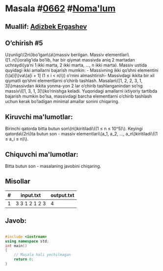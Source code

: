 
<h1>Masala #<a href="https://robocontest.uz/tasks/0662">0662</a> #<a href="https://robocontest.uz/tasks?category=1">Noma'lum</a></h1>
<h2> Muallif: <a href="https://robocontest.uz/profile/adizbek">Adizbek Ergashev</a></h2>
<h2>O’chirish #5</h2>
<p>Uzunligi\(2n\)bo’lgan\(a\)massiv berilgan. Massiv elementlari\([1..n]\)oralig’ida bo’lib, har bir qiymat massivda aniq 2 martadan uchraydi(ya’ni 1 ikki marta, 2 ikki marta, ..., n ikki marta). Massiv ustida quyidagi ikki amallarni bajarish mumkin:
- Massivning ikki qo’shni elementini (\(a[i]\)va\(a[i + 1] (1 ≤ i < n)\)) o’rnini almashtirish- Massivdagi ikkita bir xil qiymatli qo’shni elementlarni o’chirib tashlash. Masalan\([1, 2, 2, 3, 1, 3]\)massivdan ikkita yonma-yon 2 lar o’chirib tashlanganindan so’ng massiv\([1, 3, 1, 3]\)ko’rinishga keladi.
Yuqoridagi amallarni ixtiyoriy tartibda bajarish mumkin bo’lsa, massivdagi barcha elementlarni o’chirib tashlash uchun kerak bo’ladigan minimal amallar sonini chiqaring.</p>
<h2>Kiruvchi ma'lumotlar:</h2>
<p>Birinchi qatorda bitta butun son\(n\)kiritiladi\((1 ≤ n ≤ 10^5)\). Keyingi qatorda\(2n\)ta butun son - massiv elementlari\(a_1, a_2, ..., a_n\)kiritiladi\((1 ≤ a_i ≤ n)\).</p>
<h2>Chiquvchi ma'lumotlar:</h2>
<p>Bitta butun son - masalaning javobini chiqaring.</p>
<h2>Misollar</h2>
<table>
    <thead>
        <tr>
            <th>#</th>
            <th>input.txt</th>
            <th>output.txt</th>
        </tr>
    </thead>
    <tbody>
            <tr>
                <td>1</td>
                <td>3
3 1 2 1 2 3</td>
                <td>4</td>
            </tr>
    </tbody>
    </table>
    
<h2>Javob:</h2>

######
```cpp
#include <iostream>
using namespace std;
int main()
{
    // Masala hali yechilmagan
    return 0;
}
```
